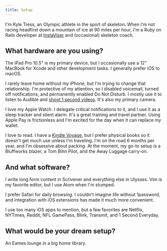 ```yaml
---
title: Setup
---
```


I'm Kyle Tress, an Olympic athlete in the sport of skeleton. When I'm not racing headfirst down a mountain of ice at 90 miles per hour, I'm a Ruby on Rails developer at [InstaViser](http://www.instaviser.com) and (occasional) skeleton coach.

## What hardware are you using?

The iPad Pro 10.5" is my primary device, but I occasionally use a 12" MacBook for Xcode and other development tasks. I generally prefer iOS to macOS.

I rarely leave home without my iPhone, but I'm trying to change that relationship. I'm protective of my attention, so I disabled voicemail, turned off notifications, and permanently enabled Do Not Disturb. I mostly use it to listen to Audible and [shoot 1 second videos](/1se). It's also my primary camera.

I love my Apple Watch. I delegate critical notifications to it, and I use it as a sleep tracker and silent alarm. It's a great training and travel partner. Using Apple Pay is frictionless and I'm excited for the day when it can replace my wallet.

I love to read. I have a [Kindle Voyage](http://www.amazon.com/kindle), but I prefer physical books so it doesn't get much use unless I'm traveling. I'm on the road 6 months per year, and I'm obsessive about packing. At the moment, my go-to setup is a Bluffworks blazer, a Tom Bihn Pilot, and the Away Luggage carry-on.

## And what software?
I write long form content in Scrivener and everything else in Ulysses. Vim is my favorite editor, but I use Atom when I'm stumped.

I prefer Safari for daily browsing. I couldn't imagine life without 1password, and integration with iOS extensions has made it much more convenient.  

I use too many iOS apps to mention, but a few favorites are Netflix, NYTimes, Reddit, NFL GamePass, Blink, Transmit, and 1 Second Everyday.

## What would be your dream setup?
An Eames lounge in a big home library.
